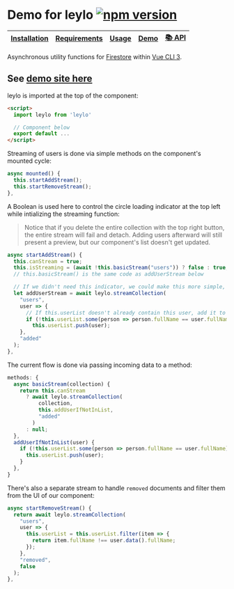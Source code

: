 # Demo for leylo [![npm version](https://badge.fury.io/js/leylo.svg)](https://badge.fury.io/js/leylo)

| [Installation](https://github.com/Inventsable/leylo#-installation) | [Requirements](https://github.com/Inventsable/leylo#-requirements) | [Usage](https://github.com/Inventsable/leylo#-usage) | [Demo](https://github.com/Inventsable/leylo-test) | [📚 API](https://github.com/Inventsable/leylo#-api) |
| ------------------------------------------------------------------ | :----------------------------------------------------------------: | :--------------------------------------------------: | :-----------------------------------------------: | :-------------------------------------------------: |


Asynchronous utility functions for [Firestore](https://firebase.google.com/docs/firestore/quickstart) within [Vue CLI 3](https://cli.vuejs.org/).

## See [demo site here](https://leylo-test.web.app/)

leylo is imported at the top of the component:

```html
<script>
  import leylo from 'leylo'

  // Component below
  export default ...
</script>
```

Streaming of users is done via simple methods on the component's mounted cycle:

```js
async mounted() {
  this.startAddStream();
  this.startRemoveStream();
},
```

A Boolean is used here to control the circle loading indicator at the top left while intializing the streaming function:

> Notice that if you delete the entire collection with the top right button, the entire stream will fail and detach. Adding users afterward will still present a preview, but our component's list doesn't get updated.

```js
async startAddStream() {
  this.canStream = true;
  this.isStreaming = (await !this.basicStream("users")) ? false : true;
  // this.basicStream() is the same code as addUserStream below

  // If we didn't need this indicator, we could make this more simple, like:
  let addUserStream = await leylo.streamCollection(
    "users",
    user => {
      // If this.userList doesn't already contain this user, add it to our component's data:
      if (!this.userList.some(person => person.fullName == user.fullName))
        this.userList.push(user);
    },
    "added"
  );
},
```

The current flow is done via passing incoming data to a method:

```js
methods: {
  async basicStream(collection) {
    return this.canStream
      ? await leylo.streamCollection(
          collection,
          this.addUserIfNotInList,
          "added"
        )
      : null;
  },
  addUserIfNotInList(user) {
    if (!this.userList.some(person => person.fullName == user.fullName)) {
      this.userList.push(user);
    }
  },
}
```

There's also a separate stream to handle `removed` documents and filter them from the UI of our component:

```js
async startRemoveStream() {
  return await leylo.streamCollection(
    "users",
    user => {
      this.userList = this.userList.filter(item => {
        return item.fullName !== user.data().fullName;
      });
    },
    "removed",
    false
  );
},
```
